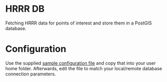 # HRRR DB
Fetching HRRR data for points of interest and store them in a PostGIS database.

# Configuration
Use the supplied [sample configuration file](docs/.hrrr_db.env) and copy that
into your user home folder. Afterwards, edit the file to match your local/remote
database connection parameters.
